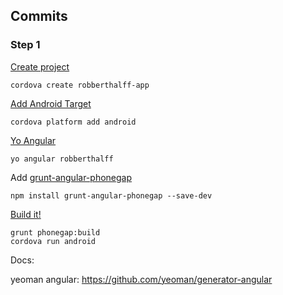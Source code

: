 ## Commits

### Step 1

[Create project](https://github.com/rhalff/robberthalff-app/commit/f3ff34470e927a723f468e4300d1f075eb22724e)
```
cordova create robberthalff-app
```

[Add Android Target](https://github.com/rhalff/robberthalff-app/commit/22d89466dfdbfcdf64c3f13bc64e1526776af930)
```
cordova platform add android
```

[Yo Angular](https://github.com/rhalff/robberthalff-app/commit/cd3147cf5b045a61255bbcc620bab7dc0da8d9e1)
```
yo angular robberthalff
```

Add [grunt-angular-phonegap](https://github.com/dsimard/grunt-angular-phonegap)
```
npm install grunt-angular-phonegap --save-dev
```

[Build it!](https://github.com/rhalff/robberthalff-app/commit/ed3298b5d5945026256f6aa18b5fe74d786dea8c)
```
grunt phonegap:build
cordova run android
```

Docs:

yeoman angular: https://github.com/yeoman/generator-angular

